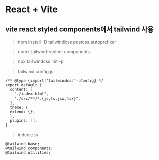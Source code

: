 # React + Vite

## vite react styled components에서 tailwind 사용

> npm install -D tailwindcss postcss autoprefixer

> npm i tailwind-styled-components

> npx tailwindcss init -p

> tailwind.config.js
```ecmascript 6
/** @type {import('tailwindcss').Config} */
export default {
  content: [
    "./index.html",
    "./src/**/*.{js,ts,jsx,tsx}",
  ],
  theme: {
  extend: {},
  },
  plugins: [],
}
```

> index.css
```ecmascript 6
@tailwind base;
@tailwind components;
@tailwind utilities;
```
